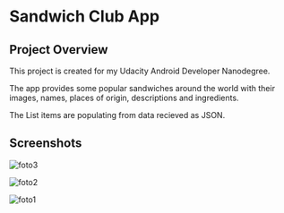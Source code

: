 # Sandwich Club App

## Project Overview
This project is created for my Udacity Android Developer Nanodegree.

The app provides some popular sandwiches around the world with their images, names, places of origin, descriptions and ingredients.

The List items are populating from data recieved as JSON.

## Screenshots
![foto3](https://user-images.githubusercontent.com/35550711/61667240-0f55ba00-ad0c-11e9-9604-a409cefd8ce7.png)

![foto2](https://user-images.githubusercontent.com/35550711/61667142-c998f180-ad0b-11e9-9151-d74c7b990266.png)

![foto1](https://user-images.githubusercontent.com/35550711/61667280-25fc1100-ad0c-11e9-856c-847a8c32f89d.png)
